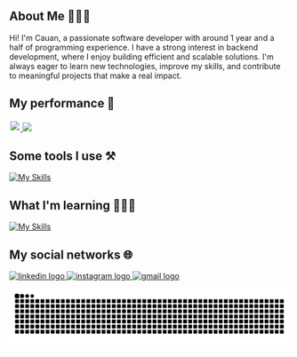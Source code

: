 ## About Me 🙋🏻‍♂️

Hi! I'm Cauan, a passionate software developer with around 1 year and a half of programming experience. I have a strong interest in backend development, where I enjoy building efficient and scalable solutions. I'm always eager to learn new technologies, improve my skills, and contribute to meaningful projects that make a real impact.

## My performance 💪

<a href="https://github.com/cauaneb" target="_blank">
    <img style="margin:2px;" height="180em" src="https://github-readme-stats.vercel.app/api?username=cauaneb&show_icons=true&theme=github_dark&include_all_commits=true&count_private=true"/>
  </a>
  <img height="180em" src="https://github-readme-stats.vercel.app/api/top-langs/?username=cauaneb&layout=compact&langs_count=7&theme=github_dark"/>
</div>

## Some tools I use ⚒️
[![My Skills](https://skillicons.dev/icons?i=js,nodejs,express,mongodb,cs,dotnet,gcp,docker,postgres,git)](https://skillicons.dev)

## What I'm learning 👨🏻‍🏫
[![My Skills](https://skillicons.dev/icons?i=ts,jest,mysql,nextjs)](https://skillicons.dev)

## My social networks 🌐

<a href="https://www.linkedin.com/in/cauan-eduardo-borges-silva-8a8451328/" target="_blank">
  <img src="https://img.shields.io/static/v1?message=LinkedIn&logo=linkedin&label=&color=0077B5&logoColor=white&labelColor=&style=for-the-badge" height="25" alt="linkedin logo"  />
</a>

<a href="https://www.instagram.com/cauan.ebs/" target="_blank">
  <img src="https://img.shields.io/static/v1?message=Instagram&logo=instagram&label=&color=E4405F&logoColor=white&labelColor=&style=for-the-badge" height="25" alt="instagram logo"  />
</a>

<a href="mailto:cauaneduardoborges@gmail.com" target="_blank">
  <img src="https://img.shields.io/static/v1?message=Email&logo=gmail&label=&color=ff0000&logoColor=white&labelColor=&style=for-the-badge" height="25" alt="gmail logo"  />
</a>


![github contribution grid snake animation](https://raw.githubusercontent.com/cauaneb/cauaneb/output/github-contribution-grid-snake-dark.svg#gh-dark-mode-only)
